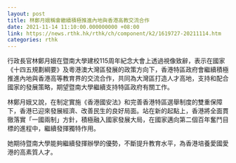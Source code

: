 ```yaml
---
layout: post
title: 林鄭月娥稱會繼續積極推進內地與香港高教交流合作
date: 2021-11-14 11:10:00.000000000 +08:00
link: https://news.rthk.hk/rthk/ch/component/k2/1619727-20211114.htm
categories: rthk
---
```


行政長官林鄭月娥在暨南大學建校115周年紀念大會上透過視像致辭，表示在國家《十四五規劃綱要》及粵港澳大灣區發展的政策方向下，香港特區政府會繼續積極推進內地與香港高等教育界的交流合作，共同為大灣區打造人才高地，支持和配合國家的發展策略，期望暨南大學繼續支持特區政府有關工作。

林鄭月娥又說，在制定實施《香港國安法》和完善香港特區選舉制度的雙重保障下，香港已迎來發展經濟、改善民生的良好局面。站在新的起點上，香港將全面貫徹落實「一國兩制」方針，積極融入國家發展大局，在國家邁向第二個百年奮鬥目標的進程中，繼續發揮獨特作用。

她期待暨南大學能夠繼續發揮辦學的優勢，不斷提升教育水平，為香港培養愛國愛港的高素質人才。
